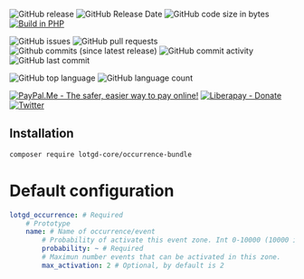![GitHub release](https://img.shields.io/github/release/lotgd-core/occurrence-bundle.svg)
![GitHub Release Date](https://img.shields.io/github/release-date/lotgd-core/occurrence-bundle.svg)
![GitHub code size in bytes](https://img.shields.io/github/languages/code-size/lotgd-core/occurrence-bundle)
[![Build in PHP](https://img.shields.io/badge/PHP-^7.2-8892BF.svg?logo=php)](http://php.net/)

![GitHub issues](https://img.shields.io/github/issues/lotgd-core/occurrence-bundle.svg)
![GitHub pull requests](https://img.shields.io/github/issues-pr/lotgd-core/occurrence-bundle.svg)
![Github commits (since latest release)](https://img.shields.io/github/commits-since/lotgd-core/occurrence-bundle/latest.svg)
![GitHub commit activity](https://img.shields.io/github/commit-activity/w/lotgd-core/occurrence-bundle.svg)
![GitHub last commit](https://img.shields.io/github/last-commit/lotgd-core/occurrence-bundle.svg)

![GitHub top language](https://img.shields.io/github/languages/top/lotgd-core/occurrence-bundle.svg)
![GitHub language count](https://img.shields.io/github/languages/count/lotgd-core/occurrence-bundle.svg)

[![PayPal.Me - The safer, easier way to pay online!](https://img.shields.io/badge/donate-help_my_project-ffaa29.svg?logo=paypal&cacheSeconds=86400)](https://www.paypal.me/idmarinas)
[![Liberapay - Donate](https://img.shields.io/liberapay/receives/IDMarinas.svg?logo=liberapay&cacheSeconds=86400)](https://liberapay.com/IDMarinas/donate)
[![Twitter](https://img.shields.io/twitter/url/http/shields.io.svg?style=social&cacheSeconds=86400)](https://twitter.com/idmarinas)


## Installation ##

```bash
composer require lotgd-core/occurrence-bundle
```

# Default configuration
```yaml
lotgd_occurrence: # Required
    # Prototype
    name: # Name of occurrence/event
        # Probability of activate this event zone. Int 0-10000 (10000 is 100.00%)
        probability: ~ # Required
        # Maximun number events that can be activated in this zone.
        max_activation: 2 # Optional, by default is 2
```
